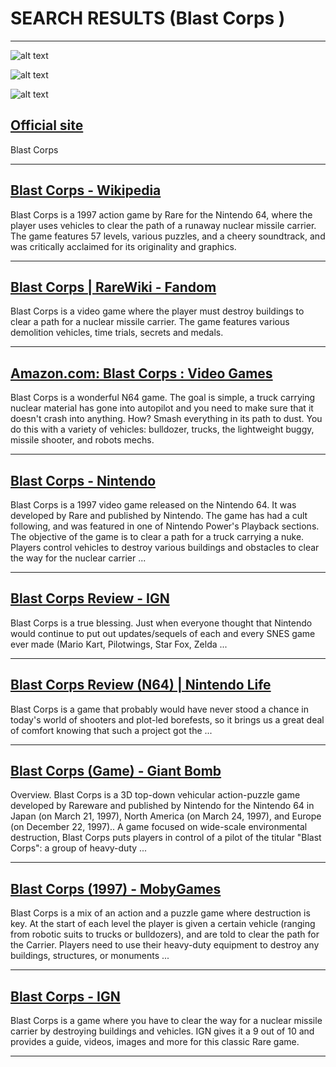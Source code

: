 # SEARCH RESULTS (Blast Corps )
---


![alt text](https://gamefabrique.com/storage/screenshots/n64/blast-corps-08.png "Blast Corps Screenshots | GameFabrique")


![alt text](https://cdn.mobygames.com/screenshots/10102401-blast-corps-nintendo-64-this-buggy-destroys-building-by-jumping-.jpg "Screenshot of Blast Corps (Nintendo 64, 1997) - MobyGames")


![alt text](https://cdn.mobygames.com/screenshots/10102410-blast-corps-nintendo-64-the-j-bomb-crushes-buildings-from-above.jpg "Screenshot of Blast Corps (Nintendo 64, 1997) - MobyGames")

## [Official site](https://www.nintendo.co.jp/n01/n64/software/nus_p_nbcj/index.html)
Blast Corps

---

## [Blast Corps - Wikipedia](https://en.wikipedia.org/wiki/Blast_Corps)
Blast Corps is a 1997 action game by Rare for the Nintendo 64, where the player uses vehicles to clear the path of a runaway nuclear missile carrier. The game features 57 levels, various puzzles, and a cheery soundtrack, and was critically acclaimed for its originality and graphics.

---

## [Blast Corps | RareWiki - Fandom](https://rare.fandom.com/wiki/Blast_Corps)
Blast Corps is a video game where the player must destroy buildings to clear a path for a nuclear missile carrier. The game features various demolition vehicles, time trials, secrets and medals.

---

## [Amazon.com: Blast Corps : Video Games](https://www.amazon.com/Blast-Corps-nintendo-64/dp/B00002STEX)
Blast Corps is a wonderful N64 game. The goal is simple, a truck carrying nuclear material has gone into autopilot and you need to make sure that it doesn't crash into anything. How? Smash everything in its path to dust. You do this with a variety of vehicles: bulldozer, trucks, the lightweight buggy, missile shooter, and robots mechs.

---

## [Blast Corps - Nintendo](https://nintendo.fandom.com/wiki/Blast_Corps)
Blast Corps is a 1997 video game released on the Nintendo 64. It was developed by Rare and published by Nintendo. The game has had a cult following, and was featured in one of Nintendo Power's Playback sections. The objective of the game is to clear a path for a truck carrying a nuke. Players control vehicles to destroy various buildings and obstacles to clear the way for the nuclear carrier ...

---

## [Blast Corps Review - IGN](https://www.ign.com/articles/1997/03/27/blast-corps)
Blast Corps is a true blessing. Just when everyone thought that Nintendo would continue to put out updates/sequels of each and every SNES game ever made (Mario Kart, Pilotwings, Star Fox, Zelda ...

---

## [Blast Corps Review (N64) | Nintendo Life](https://www.nintendolife.com/reviews/n64/blast-corps)
Blast Corps is a game that probably would have never stood a chance in today's world of shooters and plot-led borefests, so it brings us a great deal of comfort knowing that such a project got the ...

---

## [Blast Corps (Game) - Giant Bomb](https://www.giantbomb.com/blast-corps/3030-13245/)
Overview. Blast Corps is a 3D top-down vehicular action-puzzle game developed by Rareware and published by Nintendo for the Nintendo 64 in Japan (on March 21, 1997), North America (on March 24, 1997), and Europe (on December 22, 1997).. A game focused on wide-scale environmental destruction, Blast Corps puts players in control of a pilot of the titular "Blast Corps": a group of heavy-duty ...

---

## [Blast Corps (1997) - MobyGames](https://www.mobygames.com/game/3623/blast-corps/)
Blast Corps is a mix of an action and a puzzle game where destruction is key. At the start of each level the player is given a certain vehicle (ranging from robotic suits to trucks or bulldozers), and are told to clear the path for the Carrier. Players need to use their heavy-duty equipment to destroy any buildings, structures, or monuments ...

---

## [Blast Corps - IGN](https://www.ign.com/games/blast-corps)
Blast Corps is a game where you have to clear the way for a nuclear missile carrier by destroying buildings and vehicles. IGN gives it a 9 out of 10 and provides a guide, videos, images and more for this classic Rare game.

---

